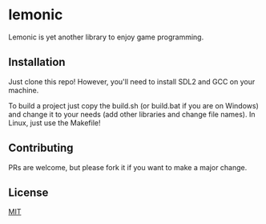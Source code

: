 # lemonic

Lemonic is yet another library to enjoy game programming.

## Installation

Just clone this repo! However, you'll need to install SDL2 and GCC on your machine.

To build a project just copy the build.sh (or build.bat if you are on Windows) and change it to your needs (add other libraries and change file names). In Linux, just use the Makefile!

## Contributing

PRs are welcome, but please fork it if you want to make a major change.

## License 

[MIT](https://choosealicense.com/licenses/mit/)
